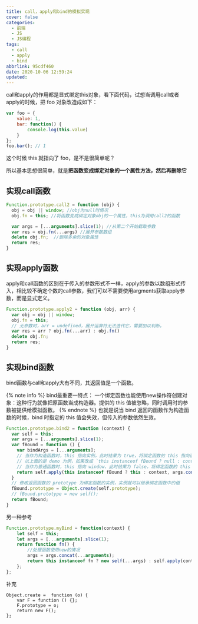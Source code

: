 ```yaml
---
title: call，apply和bind的模拟实现
cover: false
categories:
  - 前端
  - JS
  - JS编程
tags:
  - call
  - apply
  - bind
abbrlink: 95cdf460
date: 2020-10-06 12:59:24
updated:
---
```

call和apply的作用都是显式绑定this对象，看下面代码，试想当调用call或者apply的时候，把 foo 对象改造成如下：
```js
var foo = {
    value: 1,
    bar: function() {
        console.log(this.value)
    }
};
foo.bar(); // 1 
```
这个时候 this 就指向了 foo，是不是很简单呢？

所以基本思想很简单，就是**把函数变成绑定对象的一个属性方法，然后再删除它**

## 实现call函数
```js
Function.prototype.call2 = function (obj) {
  obj = obj || window; //obj为null时情况
  obj.fn = this; //将函数变成绑定对象obj的一个属性，this为调用call2的函数

  var args = [...arguments].slice(1); //从第二个开始截取参数
  var res = obj.fn(...args) //展开参数数组
  delete obj.fn;  //删除多余的对象属性
  return res;
}
```

## 实现apply函数
apply和call函数的区别在于传入的参数形式不一样，apply的参数以数组形式传入，相比较不确定个数的call参数，我们可以不需要使用argments获取apply参数，而是显式定义。
```js
Function.prototype.apply2 = function (obj, arr) {
  var obj = obj || window;
  obj.fn = this;
  // 无参数时，arr = undefined，展开运算符无法迭代它，需要加以判断。
  var res = arr ? obj.fn(...arr) : obj.fn() 
  delete obj.fn; 
  return res;
}
```

## 实现bind函数
bind函数与call和apply大有不同，其返回值是一个函数。

{% note info %}
bind最重要一特点：
    一个绑定函数也能使用new操作符创建对象：这种行为就像把原函数当成构造器。提供的 this 值被忽略，同时调用时的参数被提供给模拟函数。
{% endnote %}
也就是说当 bind 返回的函数作为构造函数的时候，bind 时指定的 this 值会失效，但传入的参数依然生效。
```js
Function.prototype.bind2 = function (context) {
  var self = this;
  var args = [...arguments].slice(1);
  var fBound = function () {
    var bindArgs = [...arguments];
    // 当作为构造函数时，this 指向实例，此时结果为 true，将绑定函数的 this 指向该实例，可以让实例获得来自绑定函数的值
    // 以上面的是 demo 为例，如果改成 `this instanceof fBound ? null : context`，实例只是一个空对象，将 null 改成 this ，实例会具有 habit 属性
    // 当作为普通函数时，this 指向 window，此时结果为 false，将绑定函数的 this 指向 context
    return self.apply(this instanceof fBound ? this : context, args.concat(bindArgs));
  }
  // 修改返回函数的 prototype 为绑定函数的实例，实例就可以继承绑定函数中的值
  fBound.prototype = Object.create(self.prototype); 
  // fBound.prototype = new self(); 
  return fBound;
}
```
另一种参考
```js
Function.prototype.myBind = function(context) {
    let self = this;
    let args = [...arguments].slice(1);
    return function fn() {
        //处理函数使用new的情况
        args = args.concat(...arguments);
        return this instanceof fn ? new self(...args) : self.apply(context, args);
    };
};
```

补充
```
Object.create =  function (o) {
    var F = function () {};
    F.prototype = o;
    return new F();
};
```
